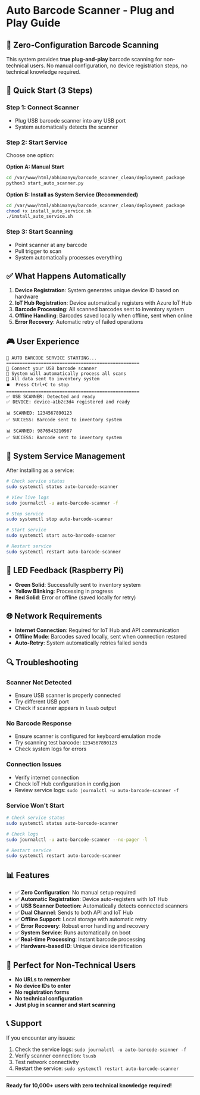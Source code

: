# Auto Barcode Scanner - Plug and Play Guide

## 🎯 Zero-Configuration Barcode Scanning

This system provides **true plug-and-play** barcode scanning for non-technical users. No manual configuration, no device registration steps, no technical knowledge required.

## 🚀 Quick Start (3 Steps)

### Step 1: Connect Scanner
- Plug USB barcode scanner into any USB port
- System automatically detects the scanner

### Step 2: Start Service
Choose one option:

**Option A: Manual Start**
```bash
cd /var/www/html/abhimanyu/barcode_scanner_clean/deployment_package
python3 start_auto_scanner.py
```

**Option B: Install as System Service (Recommended)**
```bash
cd /var/www/html/abhimanyu/barcode_scanner_clean/deployment_package
chmod +x install_auto_service.sh
./install_auto_service.sh
```

### Step 3: Start Scanning
- Point scanner at any barcode
- Pull trigger to scan
- System automatically processes everything

## ✅ What Happens Automatically

1. **Device Registration**: System generates unique device ID based on hardware
2. **IoT Hub Registration**: Device automatically registers with Azure IoT Hub
3. **Barcode Processing**: All scanned barcodes sent to inventory system
4. **Offline Handling**: Barcodes saved locally when offline, sent when online
5. **Error Recovery**: Automatic retry of failed operations

## 🎮 User Experience

```
🚀 AUTO BARCODE SERVICE STARTING...
==================================================
📱 Connect your USB barcode scanner
🔄 System will automatically process all scans
📡 All data sent to inventory system
⏹️  Press Ctrl+C to stop
==================================================
✅ USB SCANNER: Detected and ready
✅ DEVICE: device-a1b2c3d4 registered and ready

📊 SCANNED: 1234567890123
✅ SUCCESS: Barcode sent to inventory system

📊 SCANNED: 9876543210987
✅ SUCCESS: Barcode sent to inventory system
```

## 🔧 System Service Management

After installing as a service:

```bash
# Check service status
sudo systemctl status auto-barcode-scanner

# View live logs
sudo journalctl -u auto-barcode-scanner -f

# Stop service
sudo systemctl stop auto-barcode-scanner

# Start service
sudo systemctl start auto-barcode-scanner

# Restart service
sudo systemctl restart auto-barcode-scanner
```

## 📱 LED Feedback (Raspberry Pi)

- **Green Solid**: Successfully sent to inventory system
- **Yellow Blinking**: Processing in progress
- **Red Solid**: Error or offline (saved locally for retry)

## 🌐 Network Requirements

- **Internet Connection**: Required for IoT Hub and API communication
- **Offline Mode**: Barcodes saved locally, sent when connection restored
- **Auto-Retry**: System automatically retries failed sends

## 🔍 Troubleshooting

### Scanner Not Detected
- Ensure USB scanner is properly connected
- Try different USB port
- Check if scanner appears in `lsusb` output

### No Barcode Response
- Ensure scanner is configured for keyboard emulation mode
- Try scanning test barcode: `1234567890123`
- Check system logs for errors

### Connection Issues
- Verify internet connection
- Check IoT Hub configuration in config.json
- Review service logs: `sudo journalctl -u auto-barcode-scanner -f`

### Service Won't Start
```bash
# Check service status
sudo systemctl status auto-barcode-scanner

# Check logs
sudo journalctl -u auto-barcode-scanner --no-pager -l

# Restart service
sudo systemctl restart auto-barcode-scanner
```

## 📊 Features

- ✅ **Zero Configuration**: No manual setup required
- ✅ **Automatic Registration**: Device auto-registers with IoT Hub
- ✅ **USB Scanner Detection**: Automatically detects connected scanners
- ✅ **Dual Channel**: Sends to both API and IoT Hub
- ✅ **Offline Support**: Local storage with automatic retry
- ✅ **Error Recovery**: Robust error handling and recovery
- ✅ **System Service**: Runs automatically on boot
- ✅ **Real-time Processing**: Instant barcode processing
- ✅ **Hardware-based ID**: Unique device identification

## 🎯 Perfect for Non-Technical Users

- **No URLs to remember**
- **No device IDs to enter**
- **No registration forms**
- **No technical configuration**
- **Just plug in scanner and start scanning**

## 📞 Support

If you encounter any issues:
1. Check the service logs: `sudo journalctl -u auto-barcode-scanner -f`
2. Verify scanner connection: `lsusb`
3. Test network connectivity
4. Restart the service: `sudo systemctl restart auto-barcode-scanner`

---

**Ready for 10,000+ users with zero technical knowledge required!**
